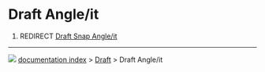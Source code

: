 # Draft Angle/it
1.  REDIRECT [Draft Snap Angle/it](Draft_Snap_Angle/it.md)



---
![](images/Button_right.svg) [documentation index](../README.md) > [Draft](Draft_Workbench.md) > Draft Angle/it
